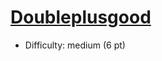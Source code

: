 # [Doubleplusgood](https://open.kattis.com/problems/doubleplusgood)
- Difficulty: medium (6 pt)
        